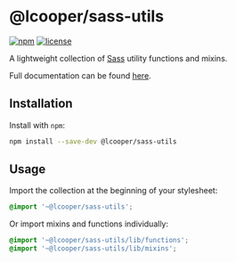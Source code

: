 # @lcooper/sass-utils

[![npm][npm-badge]][npm-link]
[![license][license-badge]][license-link]

A lightweight collection of [Sass](http://sass-lang.com/) utility functions and mixins.

Full documentation can be found [here](https://lucianccooper.github.io/sass-utils).

## Installation

Install with `npm`:

```bash
npm install --save-dev @lcooper/sass-utils
```

## Usage

Import the collection at the beginning of your stylesheet:

```scss
@import '~@lcooper/sass-utils';
```

Or import mixins and functions individually:

```scss
@import '~@lcooper/sass-utils/lib/functions';
@import '~@lcooper/sass-utils/lib/mixins';
```

[npm-link]: https://www.npmjs.com/package/@lcooper/sass-utils
[npm-badge]: https://img.shields.io/npm/v/@lcooper/sass-utils?logo=npm&style=for-the-badge
[license-link]: LICENSE
[license-badge]: https://img.shields.io/github/license/luciancooper/sass-utils?color=brightgreen&style=for-the-badge